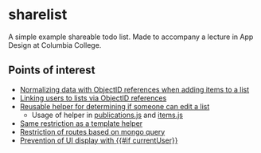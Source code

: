 # sharelist
A simple example shareable todo list.  Made to accompany a lecture in App Design at Columbia College.

## Points of interest

* [Normalizing data with ObjectID references when adding items to a list](client/templates/item/add-item.js)
* [Linking users to lists via ObjectID references](client/templates/users/user-detail.js)
* [Reusable helper for determining if someone can edit a list](packages/helpers/helpers.js)
  * Usage of helper in  [publications.js](server/publications.js) and [items.js](lib/collections/items.js)
* [Same restriction as a template helper](client/templates/list/list-detail.js)
* [Restriction of routes based on mongo query](lib/router.js)
* [Prevention of UI display with {{#if currentUser}}](client/templates/layout.html)



